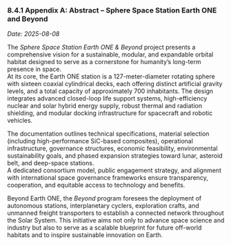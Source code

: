 ### 8.4.1 Appendix A: Abstract – Sphere Space Station Earth ONE and Beyond  
*Date: 2025-08-08*

The *Sphere Space Station Earth ONE & Beyond* project presents a comprehensive vision for a sustainable, modular, and expandable orbital habitat designed to serve as a cornerstone for humanity’s long-term presence in space.  
At its core, the Earth ONE station is a 127-meter-diameter rotating sphere with sixteen coaxial cylindrical decks, each offering distinct artificial gravity levels, and a total capacity of approximately 700 inhabitants. The design integrates advanced closed-loop life support systems, high-efficiency nuclear and solar hybrid energy supply, robust thermal and radiation shielding, and modular docking infrastructure for spacecraft and robotic vehicles.

The documentation outlines technical specifications, material selection (including high-performance SiC-based composites), operational infrastructure, governance structures, economic feasibility, environmental sustainability goals, and phased expansion strategies toward lunar, asteroid belt, and deep-space stations.  
A dedicated consortium model, public engagement strategy, and alignment with international space governance frameworks ensure transparency, cooperation, and equitable access to technology and benefits.

Beyond Earth ONE, the *Beyond* program foresees the deployment of autonomous stations, interplanetary cyclers, exploration crafts, and unmanned freight transporters to establish a connected network throughout the Solar System. This initiative aims not only to advance space science and industry but also to serve as a scalable blueprint for future off-world habitats and to inspire sustainable innovation on Earth.

